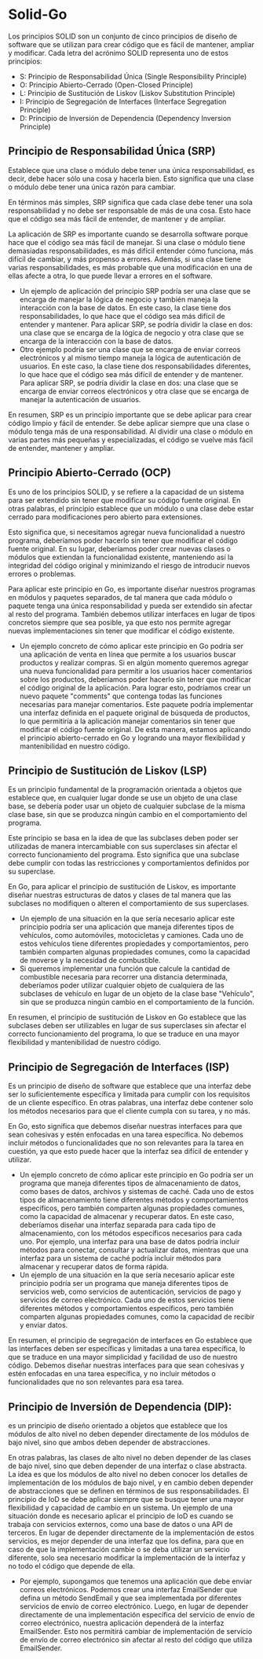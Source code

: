 # Solid-Go
Los principios SOLID son un conjunto de cinco principios de diseño de software que se utilizan para crear código que es fácil de mantener, ampliar y modificar. Cada letra del acrónimo SOLID representa uno de estos principios:

- S: Principio de Responsabilidad Única (Single Responsibility Principle)
- O: Principio Abierto-Cerrado (Open-Closed Principle)
- L: Principio de Sustitución de Liskov (Liskov Substitution Principle)
- I: Principio de Segregación de Interfaces (Interface Segregation Principle)
- D: Principio de Inversión de Dependencia (Dependency Inversion Principle)

## Principio de Responsabilidad Única (SRP)

Establece que una clase o módulo debe tener una única responsabilidad, es decir, debe hacer sólo una cosa y hacerla bien. Esto significa que una clase o módulo debe tener una única razón para cambiar.

En términos más simples, SRP significa que cada clase debe tener una sola responsabilidad y no debe ser responsable de más de una cosa. Esto hace que el código sea más fácil de entender, de mantener y de ampliar.

La aplicación de SRP es importante cuando se desarrolla software porque hace que el código sea más fácil de manejar. Si una clase o módulo tiene demasiadas responsabilidades, es más difícil entender cómo funciona, más difícil de cambiar, y más propenso a errores. Además, si una clase tiene varias responsabilidades, es más probable que una modificación en una de ellas afecte a otra, lo que puede llevar a errores en el software.

- Un ejemplo de aplicación del principio SRP podría ser una clase que se encarga de manejar la lógica de negocio y también maneja la interacción con la base de datos. En este caso, la clase tiene dos responsabilidades, lo que hace que el código sea más difícil de entender y mantener. Para aplicar SRP, se podría dividir la clase en dos: una clase que se encarga de la lógica de negocio y otra clase que se encarga de la interacción con la base de datos.
- Otro ejemplo podría ser una clase que se encarga de enviar correos electrónicos y al mismo tiempo maneja la lógica de autenticación de usuarios. En este caso, la clase tiene dos responsabilidades diferentes, lo que hace que el código sea más difícil de entender y de mantener. Para aplicar SRP, se podría dividir la clase en dos: una clase que se encarga de enviar correos electrónicos y otra clase que se encarga de manejar la autenticación de usuarios.

En resumen, SRP es un principio importante que se debe aplicar para crear código limpio y fácil de entender. Se debe aplicar siempre que una clase o módulo tenga más de una responsabilidad. Al dividir una clase o módulo en varias partes más pequeñas y especializadas, el código se vuelve más fácil de entender, mantener y ampliar.

## Principio Abierto-Cerrado (OCP)
Es uno de los principios SOLID, y se refiere a la capacidad de un sistema para ser extendido sin tener que modificar su código fuente original. En otras palabras, el principio establece que un módulo o una clase debe estar cerrado para modificaciones pero abierto para extensiones.

Esto significa que, si necesitamos agregar nueva funcionalidad a nuestro programa, deberíamos poder hacerlo sin tener que modificar el código fuente original. En su lugar, deberíamos poder crear nuevas clases o módulos que extiendan la funcionalidad existente, manteniendo así la integridad del código original y minimizando el riesgo de introducir nuevos errores o problemas.

Para aplicar este principio en Go, es importante diseñar nuestros programas en módulos y paquetes separados, de tal manera que cada módulo o paquete tenga una única responsabilidad y pueda ser extendido sin afectar al resto del programa. También debemos utilizar interfaces en lugar de tipos concretos siempre que sea posible, ya que esto nos permite agregar nuevas implementaciones sin tener que modificar el código existente.
- Un ejemplo concreto de cómo aplicar este principio en Go podría ser una aplicación de venta en línea que permite a los usuarios buscar productos y realizar compras. Si en algún momento queremos agregar una nueva funcionalidad para permitir a los usuarios hacer comentarios sobre los productos, deberíamos poder hacerlo sin tener que modificar el código original de la aplicación.
Para lograr esto, podríamos crear un nuevo paquete "comments" que contenga todas las funciones necesarias para manejar comentarios. Este paquete podría implementar una interfaz definida en el paquete original de búsqueda de productos, lo que permitiría a la aplicación manejar comentarios sin tener que modificar el código fuente original. De esta manera, estamos aplicando el principio abierto-cerrado en Go y logrando una mayor flexibilidad y mantenibilidad en nuestro código.

## Principio de Sustitución de Liskov (LSP)
Es un principio fundamental de la programación orientada a objetos que establece que, en cualquier lugar donde se use un objeto de una clase base, se debería poder usar un objeto de cualquier subclase de la misma clase base, sin que se produzca ningún cambio en el comportamiento del programa.

Este principio se basa en la idea de que las subclases deben poder ser utilizadas de manera intercambiable con sus superclases sin afectar el correcto funcionamiento del programa. Esto significa que una subclase debe cumplir con todas las restricciones y comportamientos definidos por su superclase.

En Go, para aplicar el principio de sustitución de Liskov, es importante diseñar nuestras estructuras de datos y clases de tal manera que las subclases no modifiquen o alteren el comportamiento de sus superclases.
- Un ejemplo de una situación en la que sería necesario aplicar este principio podría ser una aplicación que maneja diferentes tipos de vehículos, como automóviles, motocicletas y camiones. Cada uno de estos vehículos tiene diferentes propiedades y comportamientos, pero también comparten algunas propiedades comunes, como la capacidad de moverse y la necesidad de combustible.
- Si queremos implementar una función que calcule la cantidad de combustible necesaria para recorrer una distancia determinada, deberíamos poder utilizar cualquier objeto de cualquiera de las subclases de vehículo en lugar de un objeto de la clase base "Vehículo", sin que se produzca ningún cambio en el comportamiento de la función.

En resumen, el principio de sustitución de Liskov en Go establece que las subclases deben ser utilizables en lugar de sus superclases sin afectar el correcto funcionamiento del programa, lo que se traduce en una mayor flexibilidad y mantenibilidad de nuestro código.

## Principio de Segregación de Interfaces (ISP)
Es un principio de diseño de software que establece que una interfaz debe ser lo suficientemente específica y limitada para cumplir con los requisitos de un cliente específico. En otras palabras, una interfaz debe contener solo los métodos necesarios para que el cliente cumpla con su tarea, y no más.

En Go, esto significa que debemos diseñar nuestras interfaces para que sean cohesivas y estén enfocadas en una tarea específica. No debemos incluir métodos o funcionalidades que no son relevantes para la tarea en cuestión, ya que esto puede hacer que la interfaz sea difícil de entender y utilizar.
- Un ejemplo concreto de cómo aplicar este principio en Go podría ser un programa que maneja diferentes tipos de almacenamiento de datos, como bases de datos, archivos y sistemas de caché. Cada uno de estos tipos de almacenamiento tiene diferentes métodos y comportamientos específicos, pero también comparten algunas propiedades comunes, como la capacidad de almacenar y recuperar datos.
En este caso, deberíamos diseñar una interfaz separada para cada tipo de almacenamiento, con los métodos específicos necesarios para cada uno. Por ejemplo, una interfaz para una base de datos podría incluir métodos para conectar, consultar y actualizar datos, mientras que una interfaz para un sistema de caché podría incluir métodos para almacenar y recuperar datos de forma rápida.
- Un ejemplo de una situación en la que sería necesario aplicar este principio podría ser un programa que maneja diferentes tipos de servicios web, como servicios de autenticación, servicios de pago y servicios de correo electrónico. Cada uno de estos servicios tiene diferentes métodos y comportamientos específicos, pero también comparten algunas propiedades comunes, como la capacidad de recibir y enviar datos.

En resumen, el principio de segregación de interfaces en Go establece que las interfaces deben ser específicas y limitadas a una tarea específica, lo que se traduce en una mayor simplicidad y facilidad de uso de nuestro código. Debemos diseñar nuestras interfaces para que sean cohesivas y estén enfocadas en una tarea específica, y no incluir métodos o funcionalidades que no son relevantes para esa tarea.

## Principio de Inversión de Dependencia (DIP):
 es un principio de diseño orientado a objetos que establece que los módulos de alto nivel no deben depender directamente de los módulos de bajo nivel, sino que ambos deben depender de abstracciones.

En otras palabras, las clases de alto nivel no deben depender de las clases de bajo nivel, sino que deben depender de una interfaz o clase abstracta. La idea es que los módulos de alto nivel no deben conocer los detalles de implementación de los módulos de bajo nivel, y en cambio deben depender de abstracciones que se definen en términos de sus responsabilidades.
El principio de IoD se debe aplicar siempre que se busque tener una mayor flexibilidad y capacidad de cambio en un sistema. Un ejemplo de una situación donde es necesario aplicar el principio de IoD es cuando se trabaja con servicios externos, como una base de datos o una API de terceros. En lugar de depender directamente de la implementación de estos servicios, es mejor depender de una interfaz que los defina, para que en caso de que la implementación cambie o se deba utilizar un servicio diferente, solo sea necesario modificar la implementación de la interfaz y no todo el código que depende de ella.
- Por ejemplo, supongamos que tenemos una aplicación que debe enviar correos electrónicos. Podemos crear una interfaz EmailSender que defina un método SendEmail y que sea implementada por diferentes servicios de envío de correo electrónico. Luego, en lugar de depender directamente de una implementación específica del servicio de envío de correo electrónico, nuestra aplicación dependerá de la interfaz EmailSender. Esto nos permitirá cambiar de implementación de servicio de envío de correo electrónico sin afectar al resto del código que utiliza EmailSender.

